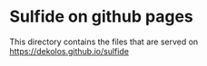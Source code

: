 # Sulfide on github pages
This directory contains the files that are served on https://dekolos.github.io/sulfide
